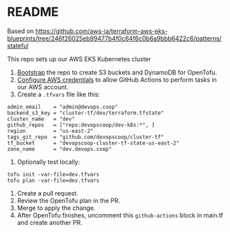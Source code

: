 # README

Based on https://github.com/aws-ia/terraform-aws-eks-blueprints/tree/246f26025eb99477b4f0c64f6c0b6a9bbb6422c6/patterns/stateful

This repo sets up our AWS EKS Kubernetes cluster

1. [Bootstrap](bootstrap/README.md) the repo to create S3 buckets and DynamoDB for OpenTofu.
1. [Configure AWS credentials](configure-aws-credentials/README.md) to allow GitHub Actions to perform tasks in our AWS account.
1. Create a `.tfvars` file like this:
  ```
  admin_email    = "admin@devops.coop"
  backend_s3_key = "cluster-tf/dev/terraform.tfstate"
  cluster_name   = "dev"
  github_repos   = ["repo:devopscoop/dev-k8s:*", ]
  region         = "us-east-2"
  tags_git_repo  = "github.com/devopscoop/cluster-tf"
  tf_bucket      = "devopscoop-cluster-tf-state-us-east-2"
  zone_name      = "dev.devops.coop"
  ```
1. Optionally test locally:
  ```
  tofu init -var-file=dev.tfvars
  tofu plan -var-file=dev.tfvars
  ```
1. Create a pull request.
1. Review the OpenTofu plan in the PR.
1. Merge to apply the change.
1. After OpenTofu finishes, uncomment this `github-actions` block in main.tf and create another PR.
